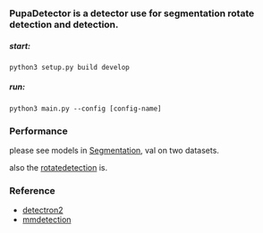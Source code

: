 ### PupaDetector is a detector use for segmentation rotate detection and detection.
##### start:
`
python3 setup.py build develop 
`

##### run:
`
python3 main.py --config [config-name]
`

### Performance 
please see models in [Segmentation](https://github.com/csliuchang/PupaDetector/blob/master/models/seg), val on two datasets.

also the [rotatedetection](https://github.com/csliuchang/PupaDetector/blob/master/models/det) is.


### Reference
+ [detectron2](https://github.com/facebookresearch/detectron2)  
+ [mmdetection](https://github.com/open-mmlab/mmdetection)  